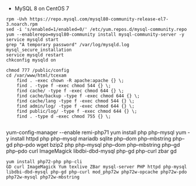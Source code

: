 * MySQL 8 on CentOS 7

```
rpm -Uvh https://repo.mysql.com/mysql80-community-release-el7-3.noarch.rpm
sed -i 's/enabled=1/enabled=0/' /etc/yum.repos.d/mysql-community.repo
yum --enablerepo=mysql80-community install mysql-community-server -y
service mysqld start
grep "A temporary password" /var/log/mysqld.log
mysql_secure_installation
service mysqld restart
chkconfig mysqld on

chmod 777 /public/config
cd /var/www/html/tcexam
	find . -exec chown -R apache:apache {} \;
	find . -type f -exec chmod 544 {} \;
	find cache/ -type f -exec chmod 644 {} \;
	find cache/backup -type f -exec chmod 644 {} \;
	find cache/lang -type f -exec chmod 544 {} \;
	find admin/log/ -type f -exec chmod 644 {} \;
	find public/log/ -type f -exec chmod 644 {} \;
	find . -type d -exec chmod 755 {} \;
	
```
yum-config-manager --enable remi-php71
yum install php php-mysql
yum -y install httpd php php–mysql mariadb sqlite php–dom php–mbstring php–gd php–pdo wget bzip2 php php–mysql php–dom php–mbstring php–gd php–pdo curl ImageMagick libdbi-dbd-mysql php-gd php-curl zbar gd

```
yum install php72-php php-cli
GD curl ImageMagick Yum texlive ZBar mysql-server PHP httpd php-mysql libdbi-dbd-mysql php-gd php-curl mod_php72w php72w-opcache php72w-pdo php72w-mysql php72w-mbstring
```